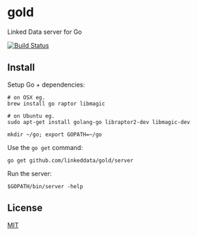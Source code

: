 # gold

Linked Data server for Go

[![Build Status](https://travis-ci.org/linkeddata/gold.png)](https://travis-ci.org/linkeddata/gold)

## Install

Setup Go + dependencies:

    # on OSX eg.
    brew install go raptor libmagic

    # on Ubuntu eg.
    sudo apt-get install golang-go libraptor2-dev libmagic-dev 

    mkdir ~/go; export GOPATH=~/go

Use the `go get` command:

    go get github.com/linkeddata/gold/server

Run the server:

    $GOPATH/bin/server -help

## License

[MIT](http://joe.mit-license.org/)
